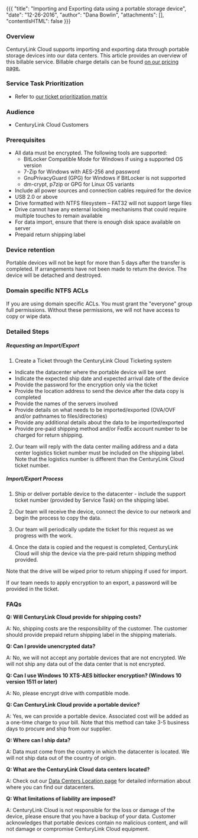 {{{
  "title": "Importing and Exporting data using a portable storage device",
  "date": "12-26-2016",
  "author": "Dana Bowlin",
  "attachments": [],
  "contentIsHTML": false
}}}

### Overview
CenturyLink Cloud supports importing and exporting data through portable storage devices into our data centers. This article provides an overview of this billable service. Billable charge details can be found [on our pricing page.](//www.ctl.io/pricing) 

### Service Task Prioritization
* Refer to [our ticket prioritization matrix](../Support/ticket-prioritization-matrix.md)

### Audience
* CenturyLink Cloud Customers

### Prerequisites
* All data must be encrypted.  The following tools are supported:
  * BitLocker Compatible Mode for Windows if using a supported OS version
  * 7-Zip for Windows with AES-256 and password
  * GnuPrivacyGuard (GPG) for Windows if BitLocker is not supported
  * dm-crypt, p7zip or GPG for Linux OS variants
* Include all power sources and connection cables required for the device
* USB 2.0 or above
* Drive formatted with NTFS filesystem – FAT32 will not support large files
* Drive cannot have any external locking mechanisms that could require multiple touches to remain available
* For data import, ensure that there is enough disk space available on server
* Prepaid return shipping label

### Device retention
Portable devices will not be kept for more than 5 days after the transfer is completed. If arrangements have not been made to return the device. The device will be detached and destroyed.

### Domain specific NTFS ACLs
If you are using domain specific ACLs. You must grant the "everyone" group full permissions. Without these permissions, we will not have access to copy or wipe data.

### Detailed Steps

##### Requesting an Import/Export
1. Create a Ticket through the CenturyLink Cloud Ticketing system
  * Indicate the datacenter where the portable device will be sent
  * Indicate the expected ship date and expected arrival date of the device
  * Provide the password for the encryption only via the ticket
  * Provide the location address to send the device after the data copy is completed
  * Provide the names of the servers involved
  * Provide details on what needs to be imported/exported (OVA/OVF and/or pathnames to files/directories)
  * Provide any additional details about the data to be imported/exported
  * Provide pre-paid shipping method and/or FedEx account number to be charged for return shipping.

2. Our team will reply with the data center mailing address and a data center logistics ticket number must be included on the shipping label. Note that the logistics number is different than the CenturyLink Cloud ticket number.

##### Import/Export Process
1. Ship or deliver portable device to the datacenter - include the support ticket number (provided by Service Task) on the shipping label.

2. Our team will receive the device, connect the device to our network and begin the process to copy the data.

3. Our team will periodically update the ticket for this request as we progress with the work.

4. Once the data is copied and the request is completed, CenturyLink Cloud will ship the device via the pre-paid return shipping method provided.

Note that the drive will be wiped prior to return shipping if used for import.

If our team needs to apply encryption to an export, a password will be provided in the ticket.


### FAQs

**Q: Will CenturyLink Cloud provide for shipping costs?**

A: No, shipping costs are the responsibility of the customer. The customer should provide prepaid return shipping label in the shipping materials.

**Q: Can I provide unencrypted data?**

A: No, we will not accept any portable devices that are not encrypted. We will not ship any data out of the data center that is not encrypted. 

**Q: Can I use Windows 10 XTS-AES bitlocker encryption? (Windows 10 version 1511 or later)**

A: No, please encrypt drive with compatible mode.

**Q: Can CenturyLink Cloud provide a portable device?**

A: Yes, we can provide a portable device.  Associated cost will be added as a one-time charge to your bill.  Note that this method can take 3-5 business days to procure and ship from our supplier.
 
**Q: Where can I ship data?**

A: Data must come from the country in which the datacenter is located. We will not ship data out of the country of origin.

**Q: What are the CenturyLink Cloud data centers located?**

A: Check out our [Data Centers Location page](//www.ctl.io/data-centers) for detailed information about where you can find our datacenters.

**Q: What limitations of liability are imposed?**

A: CenturyLink Cloud is not responsible for the loss or damage of the device, please ensure that you have a backup of your data.  Customer acknowledges that portable devices contain no malicious content, and will not damage or compromise CenturyLink Cloud equipment.


